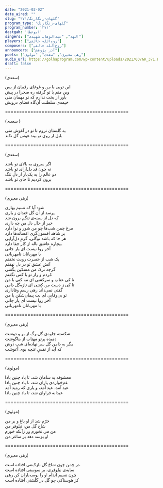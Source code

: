 ```yaml
---
date: "2021-03-02"
date_aired: ""
slug: "گلهای-رنگارنگ/۳۷۱"
program_type: "گلهای-رنگارنگ"
program_number: '۳۷۱'
dastgah: 'ابوعطا'
singers: ["الهه", "عبدالوهاب شهیدی"]
players: ["روح‌الله خالقی"]
composers: ["روح‌الله خالقی"]
announcers: ["آذر پژوهش"]
poets: ["رهی معیری", "سعدی", "مولوی"]
audio_url: https://golhaprogram.com/wp-content/uploads/2021/03/GR_371.mp3
draft: false
---
```


(سعدی)  

این تویی با من و غوغای رقیبان از پس  
وین منم با تو گرفته ره صحرا در پیش  
باور از بخت ندارم که تو مهمان منی  
خیمه‌ی سلطنت آن‌گاه فضای درویش  

============================================  

(سعدی )  

به گلستان نروم تا تو در آغوش منی  
بلبل ار روی تو بیند هوس گل نکند  

============================================  

(سعدی)  

اگر سروی به بالای تو باشد  
نه چون قد دل‌آرای تو باشد  
دو عالم را به یک‌بار از دل تنگ  
برون کردیم تا جای تو باشد  

============================================  

(رهی معیری)  

شود آیا که نسیم بهاری  
پرسد از آن گل خندان ز یاری  
که دل از سینه‌ی تنگم برون شد  
خبر از حال دل من چه داری  
مرغ چمن شب‌ها چو من شور و نوا دارد  
بر شاهد افسون‌گری افسانه‌ها دارد  
هر جا که باشد نوگلی، گرمِ دل‌آرایی  
بیچاره عاشق ناله از کار جفا دارد  
آخر روا نیست ای یار جانی  
با مهربانان نامهربانی  
یک شب از حسرت رویت نخفتم  
آتش عشق تو در دل نهفتم  
گرچه ترک من مسکین بگفتی  
مُردم و راز تو با کس نگفتم  
تا کی عتاب و سرکشی ای مه کنی با من  
تا کی ز دست من کِشی ای تازه‌گل دامن  
گفتی نمی‌داند رهی رسم وفاداری  
تو بی‌وفایی ای بت پیمان‌شکن یا من  
آخر روا نیست ای یار جانی  
با مهربانان نامهربانی  

============================================  

(رهی معیری)  

شکسته جلوه‌ی گل‌برگ از بر و دوشت  
دمیده پرتو مهتاب از بناگوشت  
مگر به دامنِ گل سر نهاده‌ای شبِ دوش  
که آید از نفسِ غنچه بوی آغوشت  

============================================  

(مولوی)  

معشوقه به سامان شد، تا باد چنین بادا  
غم‌خواره‌ی یاران شد، تا باد چنین بادا  
عید آمد، عید آمد، و یاری که رمید آمد  
عیدانه فراوان شد، تا باد چنین بادا  

============================================  

(مولوی)  

خرّم شد از او باغ و بر من  
شاخ گل من، نیلوفر من  
من می نخورم ور زآنکه خورم  
او بوسه دهد بر ساغر من  

============================================  

(رهی معیری)  

در چمن چون شاخ گل نازک‌تنی افتاده است  
سایه‌ی نیلوفری، بر سوسنی افتاده است  
چون نسیم اندام او را بوسه‌باران کن رهی  
کز هوسناکی چو گل در گلشنی افتاده است  
